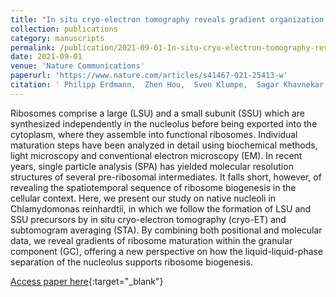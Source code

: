 ```yaml
---
title: "In situ cryo-electron tomography reveals gradient organization of ribosome biogenesis in intact nucleoli"
collection: publications
category: manuscripts
permalink: /publication/2021-09-01-In-situ-cryo-electron-tomography-reveals-gradient-organization-of-ribosome-biogenesis-in-intact-nucleoli
date: 2021-09-01
venue: 'Nature Communications'
paperurl: 'https://www.nature.com/articles/s41467-021-25413-w'
citation: ' Philipp Erdmann,  Zhen Hou,  Sven Klumpe,  Sagar Khavnekar,  Florian Beck,  Florian Wilfling,  Jürgen Plitzko,  Wolfgang Baumeister, &quot;In situ cryo-electron tomography reveals gradient organization of ribosome biogenesis in intact nucleoli.&quot; Nature Communications, 2021.'
---
```

Ribosomes comprise a large (LSU) and a small subunit (SSU) which are synthesized independently in the nucleolus before being exported into the cytoplasm, where they assemble into functional ribosomes. Individual maturation steps have been analyzed in detail using biochemical methods, light microscopy and conventional electron microscopy (EM). In recent years, single particle analysis (SPA) has yielded molecular resolution structures of several pre-ribosomal intermediates. It falls short, however, of revealing the spatiotemporal sequence of ribosome biogenesis in the cellular context. Here, we present our study on native nucleoli in Chlamydomonas reinhardtii, in which we follow the formation of LSU and SSU precursors by in situ cryo-electron tomography (cryo-ET) and subtomogram averaging (STA). By combining both positional and molecular data, we reveal gradients of ribosome maturation within the granular component (GC), offering a new perspective on how the liquid-liquid-phase separation of the nucleolus supports ribosome biogenesis.

[Access paper here](https://www.nature.com/articles/s41467-021-25413-w){:target="_blank"}
